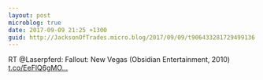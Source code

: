 ```yaml
---
layout: post
microblog: true
date: 2017-09-09 21:25 +1300
guid: http://JacksonOfTrades.micro.blog/2017/09/09/t906433281729499136.html
---
```

RT @Laserpferd: Fallout: New Vegas (Obsidian Entertainment, 2010) [t.co/EeFlQ6gMO...](https://t.co/EeFlQ6gMO0)
